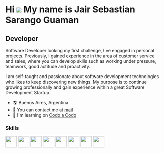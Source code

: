 <h1>Hi <img src="https://user-images.githubusercontent.com/18350557/176309783-0785949b-9127-417c-8b55-ab5a4333674e.gif" /> My name is Jair Sebastian Sarango Guaman</h1>
<h2>Developer</h2>
<p>Software Developer looking my first challenge, I´ve engaged in personal projects. Previously, I gained experience in the area of customer service and sales, where you can develop skills such as working under pressure, teamwork, good actitude and proactivity. </p>
<p>I am self-taught and passionate about software development technologies who likes to keep discovering new things. My purpose is to continue growing professionally and gain experience within a great Software Development Startup.</p>
<ul>
  <li>🌎 Buenos Aires, Argentina</li>
  <li>📧 You can contact me at <a href="mailto:jairsebastiansarango@gmail.com">mail</a></li>
  <li>🧠 I´m learning on <a href="https://buenosaires.gob.ar/educacion/codocodo/el-programa">Codo a Codo</a></li>
</ul>
<h3>Skills</h3>
<a href="https://developer.mozilla.org/en-US/docs/Web/JavaScript"><img src="https://raw.githubusercontent.com/danielcranney/readme-generator/main/public/icons/skills/javascript-colored.svg" width="36" height="36"/></a>
<a href="https://developer.mozilla.org/en-US/docs/Glossary/HTML5"><img src="https://raw.githubusercontent.com/danielcranney/readme-generator/main/public/icons/skills/html5-colored.svg" width="36" height="36" /></a>
<a href="https://react.dev/"><img src="https://raw.githubusercontent.com/danielcranney/readme-generator/main/public/icons/skills/react-colored.svg" width="36" height="36"/></a>
<a href="https://www.w3.org/TR/CSS/#css"><img src="https://raw.githubusercontent.com/danielcranney/readme-generator/main/public/icons/skills/css3-colored.svg" width="36" height="36"/></a>
<a href="https://getbootstrap.com/"><img src="https://raw.githubusercontent.com/danielcranney/readme-generator/main/public/icons/skills/bootstrap-colored.svg" width="36" height="36"/></a>
<a href="https://www.mysql.com/"><img src="https://raw.githubusercontent.com/danielcranney/readme-generator/main/public/icons/skills/mysql-colored.svg" width"36" height="36"></a>
<a href="https://nodejs.org/docs/latest/api/"><img src="https://raw.githubusercontent.com/danielcranney/readme-generator/main/public/icons/skills/nodejs-colored.svg" width="36" height="36"/></a>
<a href="https://git-scm.com/doc"><img src="https://raw.githubusercontent.com/danielcranney/readme-generator/main/public/icons/skills/git-colored.svg" width="36" heigth="36"/></a>
